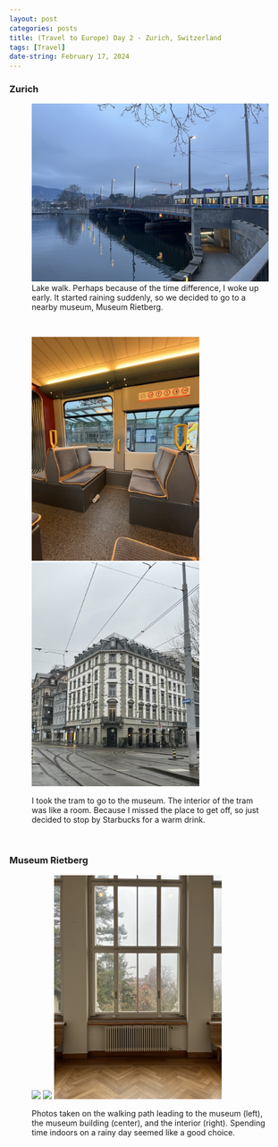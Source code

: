 ```yaml
---
layout: post
categories: posts
title: (Travel to Europe) Day 2 - Zurich, Switzerland
tags: [Travel]
date-string: February 17, 2024
---
```


### Zurich
<figure>
	<img src="/images/2024-02_Europe/240217_Zurich/IMG_6347.jpeg" width="600">
	<figcaption>Lake walk. Perhaps because of the time difference, I woke up early. It started raining suddenly, so we decided to go to a nearby museum, Museum Rietberg.</figcaption>
</figure>
<br>

<figure>
	<p>
		<img src="/images/2024-02_Europe/240217_Zurich/IMG_6360.jpeg" width="300">
		<img src="/images/2024-02_Europe/240217_Zurich/IMG_6371.jpeg" width="300">
	</p>
	<figcaption>I took the tram to go to the museum. The interior of the tram was like a room. Because I missed the place to get off, so just decided to stop by Starbucks for a warm drink.</figcaption>
</figure>
<br>

### Museum Rietberg

<figure>
	<p>
		<img src="/images/2024-02_Europe/240217_Zurich/IMG_6381.jpeg" width="300">
		<img src="/images/2024-02_Europe/240217_Zurich/IMG_6400.jpeg" width="300">
		<img src="/images/2024-02_Europe/240217_Zurich/IMG_6394.jpeg" width="300">
	</p>
	<figcaption>Photos taken on the walking path leading to the museum (left), the museum building (center), and the interior (right). Spending time indoors on a rainy day seemed like a good choice.</figcaption>
</figure>
<br>